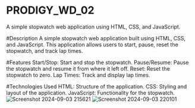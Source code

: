# PRODIGY_WD_02
A simple stopwatch web application using HTML, CSS, and JavaScript.

#Description
A simple stopwatch web application built using HTML, CSS, and JavaScript. This application allows users to start, pause, reset the stopwatch, and track lap times.

#Features
Start/Stop: Start and stop the stopwatch.
Pause/Resume: Pause the stopwatch and resume it from where it left off.
Reset: Reset the stopwatch to zero.
Lap Times: Track and display lap times.

#Technologies Used
HTML: Structure of the application.
CSS: Styling and layout of the application.
JavaScript: Functionality for the stopwatch.
![Screenshot 2024-09-03 215621](https://github.com/user-attachments/assets/e2077dbf-9569-4f52-bdec-b755f1d8a299)
![Screenshot 2024-09-03 220101](https://github.com/user-attachments/assets/e1423711-618e-4d13-a9f9-9391b8250d60)



